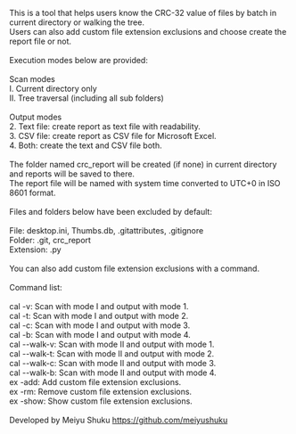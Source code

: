 This is a tool that helps users know the CRC-32 value of  files by batch in current directory or walking the tree.
<br>
Users can also add custom file extension exclusions and choose create the report file or not.
<br>
<br>
Execution modes below are provided:
<br>
<br>
Scan modes
<br>
I. Current directory only
<br>
II. Tree traversal (including all sub folders)
<br>
<br>
Output modes
<br>
2. Text file: create report as text file with readability.
<br>
3. CSV file: create report as CSV file for Microsoft Excel.
<br>
4. Both: create the text and CSV file both.
<br>
<br>
The folder named crc_report will be created (if none) in current directory and reports will be saved to there.
<br>
The report file will be named with system time converted to UTC+0 in ISO 8601 format.
<br>
<br>
Files and folders below have been excluded by default:
<br>
<br>
File: desktop.ini, Thumbs.db, .gitattributes, .gitignore
<br>
Folder: .git, crc_report
<br>
Extension: .py
<br>
<br>
You can also add custom file extension exclusions with a command.
<br>
<br>
Command list:
<br>
<br>
cal -v: Scan with mode I and output with mode 1.
<br>
cal -t: Scan with mode I and output with mode 2.
<br>
cal -c: Scan with mode I and output with mode 3.
<br>
cal -b: Scan with mode I and output with mode 4.
<br>
cal --walk-v: Scan with mode II and output with mode 1.
<br>
cal --walk-t: Scan with mode II and output with mode 2.
<br>
cal --walk-c: Scan with mode II and output with mode 3.
<br>
cal --walk-b: Scan with mode II and output with mode 4.
<br>
ex -add: Add custom file extension exclusions.
<br>
ex -rm: Remove custom file extension exclusions.
<br>
ex -show: Show custom file extension exclusions.
<br>
<br>
Developed by Meiyu Shuku https://github.com/meiyushuku

